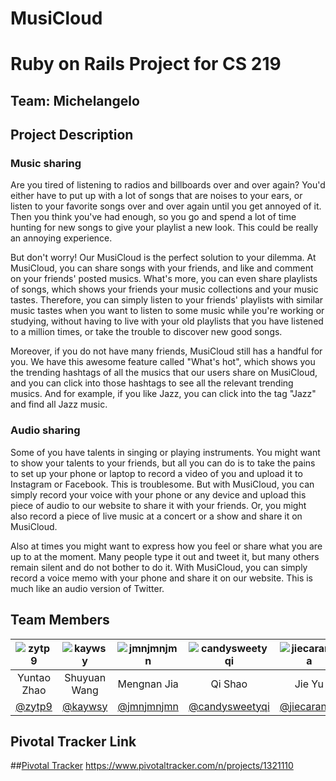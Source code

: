 # MusiCloud
Ruby on Rails Project for CS 219
=======
## Team: Michelangelo

## Project Description

### Music sharing

Are you tired of listening to radios and billboards over and over again? You'd either have to put up with a lot of songs that are noises to your ears, or listen to your favorite songs over and over again until you get annoyed of it. Then you think you've had enough, so you go and spend a lot of time hunting for new songs to give your playlist a new look. This could be really an annoying experience.

But don't worry! Our MusiCloud is the perfect solution to your dilemma. At MusiCloud, you can share songs with your friends, and like and comment on your friends' posted musics. What's more, you can even share playlists of songs, which shows your friends your music collections and your music tastes. Therefore, you can simply listen to your friends' playlists with similar music tastes when you want to listen to some music while you're working or studying, without having to live with your old playlists that you have listened to a million times, or take the trouble to discover new good songs.

Moreover, if you do not have many friends, MusiCloud still has a handful for you. We have this awesome feature called "What's hot", which shows you the trending hashtags of all the musics that our users share on MusiCloud, and you can click into those hashtags to see all the relevant trending musics. And for example, if you like Jazz, you can click into the tag "Jazz" and find all Jazz music.

### Audio sharing

Some of you have talents in singing or playing instruments. You might want to show your talents to your friends, but all you can do is to take the pains to set up your phone or laptop to record a video of you and upload it to Instagram or Facebook. This is troublesome. But with MusiCloud, you can simply record your voice with your phone or any device and upload this piece of audio to our website to share it with your friends. Or, you might also record a piece of live music at a concert or a show and share it on MusiCloud.

Also at times you might want to express how you feel or share what you are up to at the moment. Many people type it out and tweet it, but many others remain silent and do not bother to do it. With MusiCloud, you can simply record a voice memo with your phone and share it on our website. This is much like an audio version of Twitter.



## Team Members

| ![zytp9](https://media.licdn.com/mpr/mpr/shrink_200_200/p/6/005/083/26c/08e7c30.jpg) | ![kaywsy](https://media.licdn.com/mpr/mpr/shrinknp_200_200/AAEAAQAAAAAAAABqAAAAJDk5YzhkNzQwLTY2MWUtNDBiNC1iYWE4LTA5YTQ3NjkwNDZlNw.jpg) | ![jmnjmnjmn](https://media.licdn.com/mpr/mpr/shrink_200_200/p/7/005/098/35e/35aa40e.jpg) | ![candysweetyqi](https://media.licdn.com/mpr/mpr/shrink_200_200/AAEAAQAAAAAAAAEfAAAAJGIxZmI5NTI1LTZhMDgtNDE3Mi04MzNhLTFiMzI1OTk2MDAzMA.jpg) | ![jiecaranda](https://media.licdn.com/mpr/mpr/shrink_200_200/p/6/005/0ae/18a/236cf1b.jpg)
| :------------: | :------------: | :------------: | :------------: | :------------: | 
| Yuntao Zhao | Shuyuan Wang | Mengnan Jia | Qi Shao | Jie Yu
| [@zytp9](https://github.com/zytp9) | [@kaywsy](https://github.com/kaywsy) | [@jmnjmnjmn](https://github.com/jmnjmnjmn) | [@candysweetyqi](https://github.com/candysweetyqi) | [@jiecaranda](https://github.com/jiecaranda)

## Pivotal Tracker Link
##<a href="https://www.pivotaltracker.com/n/projects/1321110">Pivotal Tracker</a>
https://www.pivotaltracker.com/n/projects/1321110
